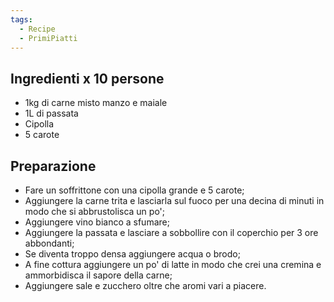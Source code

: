 ```yaml
---
tags:
  - Recipe
  - PrimiPiatti
---
```

## Ingredienti x 10 persone

* 1kg di carne misto manzo e maiale
* 1L di passata
* Cipolla
* 5 carote

## Preparazione

* Fare un soffrittone con una cipolla grande e 5 carote;
* Aggiungere la carne trita e lasciarla sul fuoco per una decina di minuti in modo che si abbrustolisca un po';
* Aggiungere vino bianco a sfumare;
* Aggiungere la passata e lasciare a sobbollire con il coperchio per 3 ore abbondanti;
* Se diventa troppo densa aggiungere acqua o brodo;
* A fine cottura aggiungere un po' di latte in modo che crei una cremina e ammorbidisca il sapore della carne;
* Aggiungere sale e zucchero oltre che aromi vari a piacere.
